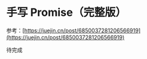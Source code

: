 # 手写 Promise（完整版）

参考：[https://juejin.cn/post/6850037281206566919](https://juejin.cn/post/6850037281206566919)

待完成
